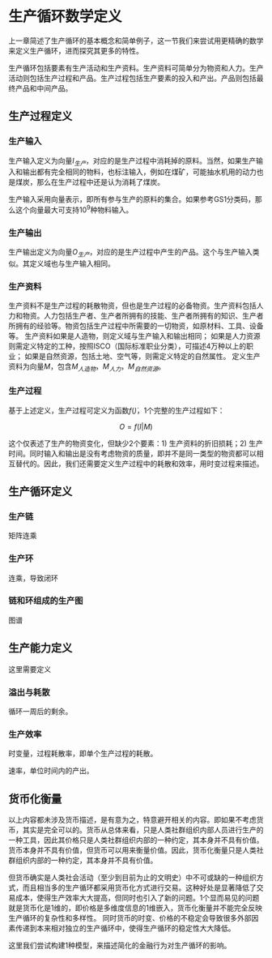 # 生产循环数学定义

上一章简述了生产循环的基本概念和简单例子，这一节我们来尝试用更精确的数学来定义生产循环，进而探究其更多的特性。

生产循环包括要素有生产活动和生产资料。生产资料可简单分为物资和人力。生产活动则包括生产过程和产品。生产过程包括生产要素的投入和产出。产品则包括最终产品和中间产品。

## 生产过程定义

### 生产输入

生产输入定义为向量$I_{生产}$，对应的是生产过程中消耗掉的原料。当然，如果生产输入和输出都有完全相同的物料，也标注输入，例如在煤矿，可能抽水机用的动力也是煤炭，那么在生产过程中还是认为消耗了煤炭。

生产输入采用向量表示，即所有参与生产的原料的集合。如果参考GS1分类码，那么这个向量最大可支持$10^9$种物料输入。

### 生产输出

生产输出定义为向量$O_{生产}$，对应的是生产过程中产生的产品。这个与生产输入类似。其定义域也与生产输入相同。

### 生产资料

生产资料不是生产过程的耗散物资，但也是生产过程的必备物资。生产资料包括人力和物资。人力包括生产者、生产者所拥有的技能、生产者所拥有的知识、生产者所拥有的经验等。物资包括生产过程中所需要的一切物资，如原材料、工具、设备等。
生产资料如果是人造物，则定义域与生产输入和输出相同；
如果是人力资源则需定义特定的工种，按照ISCO（国际标准职业分类），可描述4万种以上的职业；
如果是自然资源，包括土地、空气等，则需定义特定的自然属性。
定义生产资料为向量$M$，包含$M_{人造物}$，$M_{人力}$，$M_{自然资源}$。

### 生产过程

基于上述定义，生产过程可定义为函数$f(\dot)$，1个完整的生产过程如下：

$$
O = f(I|M)
$$

这个仅表述了生产的物资变化，但缺少2个要素：1) 生产资料的折旧损耗；2) 生产时间。同时输入和输出是没有考虑物资的质量，即并不是同一类型的物资都可以相互替代的。因此，我们还需要定义生产过程中的耗散和效率，用时变过程来描述。



## 生产循环定义

### 生产链

矩阵连乘

### 生产环

连乘，导致闭环

### 链和环组成的生产图

图谱

## 生产能力定义

这里需要定义

### 溢出与耗散

循环一周后的剩余。

### 生产效率

时变量，过程耗散率，即单个生产过程的耗散。

速率，单位时间内的产出。

## 货币化衡量

以上内容都未涉及货币描述，是有意为之，特意避开相关的内容。即如果不考虑货币，其实是完全可以的。货币从总体来看，只是人类社群组织内部人员进行生产的一种工具，因此其价格只是人类社群组织内部的一种约定，其本身并不具有价值。货币本身并不具有价值，但货币可以用来衡量价值。因此，货币化衡量只是人类社群组织内部的一种约定，其本身并不具有价值。

但货币确实是人类社会活动（至少到目前为止的文明史）中不可或缺的一种组织方式，而且相当多的生产循环都采用货币化方式进行交易。这种好处是显著降低了交易成本，使得生产效率大大提高，但同时也引入了新的问题。1个显而易见的问题就是货币化是1维的，即价格是多维度信息的1维嵌入，货币化衡量并不能完全反映生产循环的复杂性和多样性。
同时货币的时变、价格的不稳定会导致很多外部因素传递到本来相对独立的生产循环中，使得生产循环的稳定性大大降低。

这里我们尝试构建1种模型，来描述简化的金融行为对生产循环的影响。

